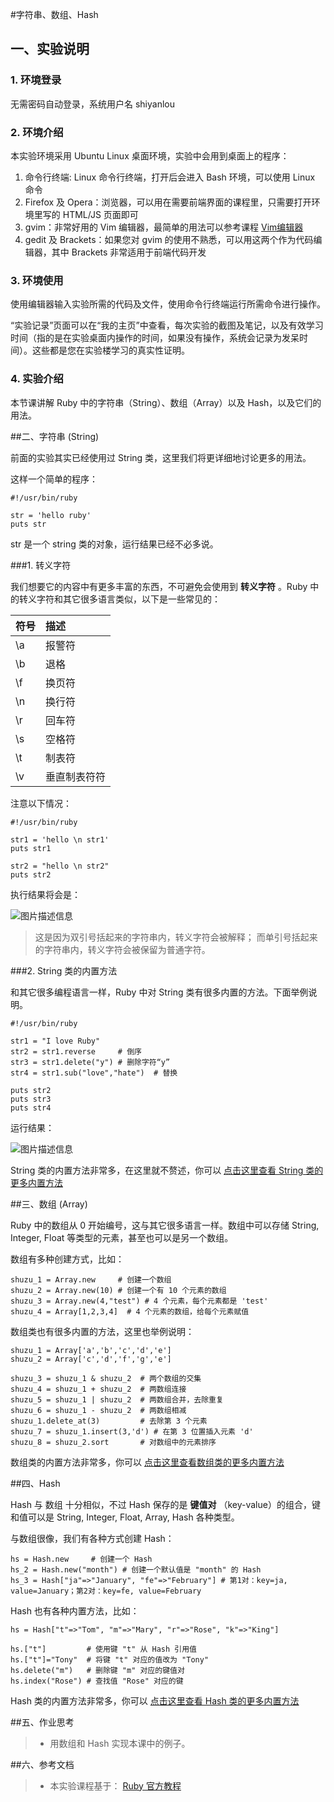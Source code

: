 
#字符串、数组、Hash


## 一、实验说明 

### 1. 环境登录 

无需密码自动登录，系统用户名 shiyanlou 

### 2. 环境介绍 

本实验环境采用 Ubuntu Linux 桌面环境，实验中会用到桌面上的程序： 

1. 命令行终端: Linux 命令行终端，打开后会进入 Bash 环境，可以使用 Linux 命令 
2. Firefox 及 Opera：浏览器，可以用在需要前端界面的课程里，只需要打开环境里写的 HTML/JS 页面即可 
3. gvim：非常好用的 Vim 编辑器，最简单的用法可以参考课程 [Vim编辑器](http://www.shiyanlou.com/courses/2) 
4. gedit 及 Brackets：如果您对 gvim 的使用不熟悉，可以用这两个作为代码编辑器，其中 Brackets 非常适用于前端代码开发 

### 3. 环境使用 

使用编辑器输入实验所需的代码及文件，使用命令行终端运行所需命令进行操作。 


“实验记录”页面可以在“我的主页”中查看，每次实验的截图及笔记，以及有效学习时间（指的是在实验桌面内操作的时间，如果没有操作，系统会记录为发呆时间）。这些都是您在实验楼学习的真实性证明。 

### 4. 实验介绍

本节课讲解 Ruby 中的字符串（String）、数组（Array）以及 Hash，以及它们的用法。

##二、字符串 (String)

前面的实验其实已经使用过 String 类，这里我们将更详细地讨论更多的用法。

这样一个简单的程序：

```
#!/usr/bin/ruby

str = 'hello ruby'
puts str
```

str 是一个 string 类的对象，运行结果已经不必多说。

###1. 转义字符

我们想要它的内容中有更多丰富的东西，不可避免会使用到 **转义字符** 。Ruby 中的转义字符和其它很多语言类似，以下是一些常见的：

| 符号  |    描述      |
|:------|:-------------|
| \a    | 报警符       |
| \b    | 退格         |
| \f    | 换页符       |
| \n    | 换行符       |
| \r    | 回车符       |
| \s    | 空格符       |
| \t    | 制表符       |
| \v    | 垂直制表符符 |


注意以下情况：

```
#!/usr/bin/ruby

str1 = 'hello \n str1'
puts str1

str2 = "hello \n str2"
puts str2
```

执行结果将会是：

![图片描述信息](https://dn-anything-about-doc.qbox.me/userid46108labid1013time1432180750597?watermark/1/image/aHR0cDovL3N5bC1zdGF0aWMucWluaXVkbi5jb20vaW1nL3dhdGVybWFyay5wbmc=/dissolve/60/gravity/SouthEast/dx/0/dy/10)

> 这是因为双引号括起来的字符串内，转义字符会被解释；
> 而单引号括起来的字符串内，转义字符会被保留为普通字符。

###2. String 类的内置方法

和其它很多编程语言一样，Ruby 中对 String 类有很多内置的方法。下面举例说明。

```
#!/usr/bin/ruby

str1 = "I love Ruby"
str2 = str1.reverse     # 倒序
str3 = str1.delete("y") # 删除字符“y”
str4 = str1.sub("love","hate")  # 替换

puts str2
puts str3
puts str4
```

运行结果：

![图片描述信息](https://dn-anything-about-doc.qbox.me/userid46108labid1013time1432180880100?watermark/1/image/aHR0cDovL3N5bC1zdGF0aWMucWluaXVkbi5jb20vaW1nL3dhdGVybWFyay5wbmc=/dissolve/60/gravity/SouthEast/dx/0/dy/10)

String 类的内置方法非常多，在这里就不赘述，你可以 [点击这里查看 String 类的更多内置方法](http://ruby-doc.com/docs/ProgrammingRuby/html/ref_c_string.html)

##三、数组 (Array)

Ruby 中的数组从 0 开始编号，这与其它很多语言一样。数组中可以存储 String, Integer, Float 等类型的元素，甚至也可以是另一个数组。

数组有多种创建方式，比如：

```
shuzu_1 = Array.new     # 创建一个数组
shuzu_2 = Array.new(10) # 创建一个有 10 个元素的数组
shuzu_3 = Array.new(4,"test") # 4 个元素，每个元素都是 'test'
shuzu_4 = Array[1,2,3,4]  # 4 个元素的数组，给每个元素赋值
```

数组类也有很多内置的方法，这里也举例说明：

```
shuzu_1 = Array['a','b','c','d','e']
shuzu_2 = Array['c','d','f','g','e']

shuzu_3 = shuzu_1 & shuzu_2  # 两个数组的交集
shuzu_4 = shuzu_1 + shuzu_2  # 两数组连接
shuzu_5 = shuzu_1 | shuzu_2  # 两数组合并，去除重复
shuzu_6 = shuzu_1 - shuzu_2  # 两数组相减
shuzu_1.delete_at(3)         # 去除第 3 个元素
shuzu_7 = shuzu_1.insert(3,'d') # 在第 3 位置插入元素 'd'
shuzu_8 = shuzu_2.sort       # 对数组中的元素排序
```

数组类的内置方法非常多，你可以 [点击这里查看数组类的更多内置方法](http://ruby-doc.com/docs/ProgrammingRuby/html/ref_c_array.html)


##四、Hash

Hash 与 数组 十分相似，不过 Hash 保存的是 **键值对** （key-value）的组合，键和值可以是 String, Integer, Float, Array, Hash 各种类型。

与数组很像，我们有各种方式创建 Hash：

```
hs = Hash.new     # 创建一个 Hash
hs_2 = Hash.new("month") # 创建一个默认值是 "month" 的 Hash
hs_3 = Hash["ja"=>"January", "fe"=>"February"] # 第1对：key=ja, value=January；第2对：key=fe, value=February
```

Hash 也有各种内置方法，比如：

```
hs = Hash["t"=>"Tom", "m"=>"Mary", "r"=>"Rose", "k"=>"King"] 

hs.["t"]         # 使用键 "t" 从 Hash 引用值
hs.["t"]="Tony"  # 将键 "t" 对应的值改为 "Tony"
hs.delete("m")   # 删除键 "m" 对应的键值对
hs.index("Rose") # 查找值 "Rose" 对应的键
```

Hash 类的内置方法非常多，你可以 [点击这里查看 Hash 类的更多内置方法](http://ruby-doc.com/docs/ProgrammingRuby/html/ref_c_hash.html)


##五、作业思考

> * 用数组和 Hash 实现本课中的例子。

##六、参考文档

> * 本实验课程基于： [Ruby 官方教程](https://www.ruby-lang.org/zh_cn/documentation/)


